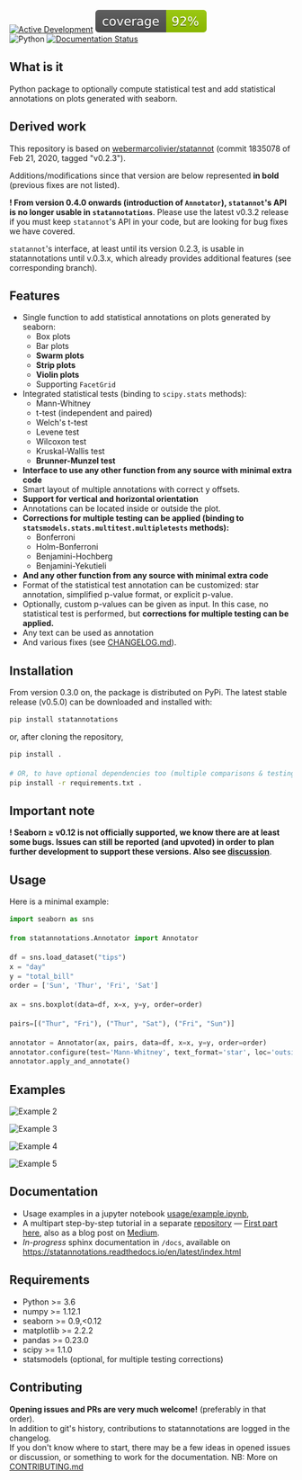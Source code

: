 [![Active Development](https://img.shields.io/badge/Maintenance%20Level-Actively%20Developed-brightgreen.svg)](https://gist.github.com/cheerfulstoic/d107229326a01ff0f333a1d3476e068d) 
![coverage](https://raw.githubusercontent.com/trevismd/statannotations/master/coverage.svg)  
![Python](https://img.shields.io/badge/Python-3.6%2B-blue)
[![Documentation Status](https://readthedocs.org/projects/statannotations/badge/?version=latest)](https://statannotations.readthedocs.io/en/master/?badge=latest)

## What is it

Python package to optionally compute statistical test and add statistical
annotations on plots generated with seaborn.

## Derived work

This repository is based on
[webermarcolivier/statannot](https://github.com/webermarcolivier/statannot)
 (commit 1835078 of Feb 21, 2020, tagged "v0.2.3").

Additions/modifications since that version are below represented **in bold**
(previous fixes are not listed).

**! From version 0.4.0 onwards (introduction of `Annotator`), `statannot`'s API 
is no longer usable in `statannotations`**. 
Please use the latest v0.3.2 release if you must keep `statannot`'s API in your 
code, but are looking for bug fixes we have covered.

`statannot`'s interface, at least until its version 0.2.3, is usable in 
statannotations until v.0.3.x, which already provides additional features (see
corresponding branch).

## Features

- Single function to add statistical annotations on plots
  generated by seaborn:
    - Box plots
    - Bar plots
    - **Swarm plots**
    - **Strip plots**
    - **Violin plots** 
    - Supporting `FacetGrid`
- Integrated statistical tests (binding to `scipy.stats` methods):
    - Mann-Whitney
    - t-test (independent and paired)
    - Welch's t-test
    - Levene test
    - Wilcoxon test
    - Kruskal-Wallis test
    - **Brunner-Munzel test**
- **Interface to use any other function from any source with minimal extra
  code**
- Smart layout of multiple annotations with correct y offsets.
- **Support for vertical and horizontal orientation**
- Annotations can be located inside or outside the plot.
- **Corrections for multiple testing can be applied
  (binding to `statsmodels.stats.multitest.multipletests` methods):**
    - Bonferroni
    - Holm-Bonferroni
    - Benjamini-Hochberg
    - Benjamini-Yekutieli
- **And any other function from any source with minimal extra code**
- Format of the statistical test annotation can be customized:
      star annotation, simplified p-value format, or explicit p-value.
- Optionally, custom p-values can be given as input.
      In this case, no statistical test is performed, but **corrections for
      multiple testing can be applied.**
- Any text can be used as annotation
- And various fixes (see
  [CHANGELOG.md](https://github.com/trevismd/statannotations/blob/master/CHANGELOG.md)).

## Installation

From version 0.3.0 on, the package is distributed on PyPi.
The latest stable release (v0.5.0) can be downloaded and installed with:
```bash
pip install statannotations
```

or, after cloning the repository,
```bash
pip install .

# OR, to have optional dependencies too (multiple comparisons & testing)
pip install -r requirements.txt .
```

## Important note

**! Seaborn ≥ v0.12 is not officially supported, we know there are at least 
some bugs. Issues can still be reported (and upvoted) in order to plan further
development to support these versions. Also see 
[discussion](https://github.com/trevismd/statannotations/discussions/81)**.

## Usage

Here is a minimal example:

```python
import seaborn as sns

from statannotations.Annotator import Annotator

df = sns.load_dataset("tips")
x = "day"
y = "total_bill"
order = ['Sun', 'Thur', 'Fri', 'Sat']

ax = sns.boxplot(data=df, x=x, y=y, order=order)

pairs=[("Thur", "Fri"), ("Thur", "Sat"), ("Fri", "Sun")]

annotator = Annotator(ax, pairs, data=df, x=x, y=y, order=order)
annotator.configure(test='Mann-Whitney', text_format='star', loc='outside')
annotator.apply_and_annotate()
```

## Examples

![Example 2](https://raw.githubusercontent.com/trevismd/statannotations/master/usage/example_hue_layout.png)

![Example 3](https://raw.githubusercontent.com/trevismd/statannotations/master/usage/flu_dataset_log_scale_in_axes.svg)

![Example 4](https://raw.githubusercontent.com/trevismd/statannotations/master/usage/HorizontalBarplotOutside.png)

![Example 5](https://raw.githubusercontent.com/trevismd/statannotations/master/usage/example_2facets.png)

## Documentation

- Usage examples in a jupyter notebook [usage/example.ipynb](https://github.com/trevismd/statannotations/blob/master/usage/example.ipynb),
- A multipart step-by-step tutorial in a separate [repository](https://github.com/trevismd/statannotations-tutorials) 
  &mdash; [First part here](https://github.com/trevismd/statannotations-tutorials/blob/main/Tutorial_1/Statannotations-Tutorial-1.ipynb),
  also as a blog post on [Medium](https://levelup.gitconnected.com/statistics-on-seaborn-plots-with-statannotations-2bfce0394c00). 
- *In-progress* sphinx documentation in `/docs`, available on https://statannotations.readthedocs.io/en/latest/index.html

## Requirements

+ Python >= 3.6
+ numpy >= 1.12.1
+ seaborn >= 0.9,<0.12
+ matplotlib >= 2.2.2
+ pandas >= 0.23.0
+ scipy >= 1.1.0
+ statsmodels (optional, for multiple testing corrections)

## Contributing

**Opening issues and PRs are very much welcome!** (preferably in that order).  
In addition to git's history, contributions to statannotations are logged in
the changelog.  
If you don't know where to start, there may be a few ideas in opened issues or
discussion, or something to work for the documentation.
NB: More on [CONTRIBUTING.md](CONTRIBUTING.md)
